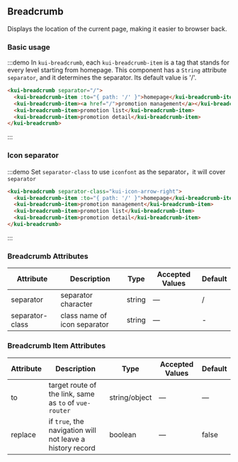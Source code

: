 ## Breadcrumb

Displays the location of the current page, making it easier to browser back.

### Basic usage


:::demo In `kui-breadcrumb`, each `kui-breadcrumb-item` is a tag that stands for every level starting from homepage. This component has a `String` attribute `separator`, and it determines the separator. Its default value is '/'.

```html
<kui-breadcrumb separator="/">
  <kui-breadcrumb-item :to="{ path: '/' }">homepage</kui-breadcrumb-item>
  <kui-breadcrumb-item><a href="/">promotion management</a></kui-breadcrumb-item>
  <kui-breadcrumb-item>promotion list</kui-breadcrumb-item>
  <kui-breadcrumb-item>promotion detail</kui-breadcrumb-item>
</kui-breadcrumb>
```
:::

### Icon separator

:::demo Set `separator-class` to use `iconfont` as the separator，it will cover `separator`

```html
<kui-breadcrumb separator-class="kui-icon-arrow-right">
  <kui-breadcrumb-item :to="{ path: '/' }">homepage</kui-breadcrumb-item>
  <kui-breadcrumb-item>promotion management</kui-breadcrumb-item>
  <kui-breadcrumb-item>promotion list</kui-breadcrumb-item>
  <kui-breadcrumb-item>promotion detail</kui-breadcrumb-item>
</kui-breadcrumb>
```
:::

### Breadcrumb Attributes
| Attribute      | Description          | Type      | Accepted Values            | Default|
|---------- |-------------- |---------- |--------------------------------  |-------- |
| separator | separator character | string | — | / |
| separator-class | class name of icon separator | string | — | - |

### Breadcrumb Item Attributes
| Attribute      | Description          | Type      | Accepted Values            | Default|
|---------- |-------------- |---------- |--------------------------------  |-------- |
| to | target route of the link, same as `to` of `vue-router` | string/object | — | — |
| replace | if `true`, the navigation will not leave a history record | boolean | — | false |





